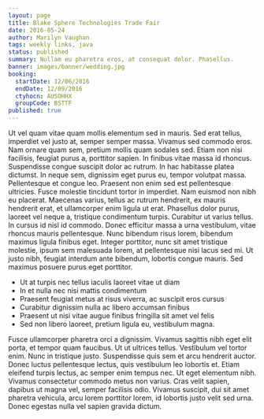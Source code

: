 ```yaml
---
layout: page
title: Blake Sphere Technologies Trade Fair
date: 2016-05-24
author: Marilyn Vaughan
tags: weekly links, java
status: published
summary: Nullam eu pharetra eros, at consequat dolor. Phasellus.
banner: images/banner/wedding.jpg
booking:
  startDate: 12/06/2016
  endDate: 12/09/2016
  ctyhocn: AUSOHHX
  groupCode: BSTTF
published: true
---
```

Ut vel quam vitae quam mollis elementum sed in mauris. Sed erat tellus, imperdiet vel justo at, semper semper massa. Vivamus sed commodo eros. Nam ornare quam sem, pretium mollis quam sodales sed. Etiam non nisi facilisis, feugiat purus a, porttitor sapien. In finibus vitae massa id rhoncus. Suspendisse congue suscipit dolor ac rutrum. In hac habitasse platea dictumst.
In neque sem, dignissim eget purus eu, tempor volutpat massa. Pellentesque et congue leo. Praesent non enim sed est pellentesque ultricies. Fusce molestie tincidunt tortor in imperdiet. Nam euismod non nibh eu placerat. Maecenas varius, tellus ac rutrum hendrerit, ex mauris hendrerit erat, et ullamcorper enim ligula ut erat. Phasellus dolor purus, laoreet vel neque a, tristique condimentum turpis. Curabitur ut varius tellus. In cursus id nisl id commodo. Donec efficitur massa a urna vestibulum, vitae rhoncus mauris pellentesque. Nunc bibendum risus lorem, bibendum maximus ligula finibus eget. Integer porttitor, nunc sit amet tristique molestie, ipsum sem malesuada lorem, at pellentesque nisi lacus sed mi. Ut justo nibh, feugiat interdum ante bibendum, lobortis congue mauris. Sed maximus posuere purus eget porttitor.

* Ut at turpis nec tellus iaculis laoreet vitae ut diam
* In et nulla nec nisi mattis condimentum
* Praesent feugiat metus at risus viverra, ac suscipit eros cursus
* Curabitur dignissim nulla ac libero accumsan finibus
* Praesent ut nisi vitae augue finibus fringilla sit amet vel felis
* Sed non libero laoreet, pretium ligula eu, vestibulum magna.

Fusce ullamcorper pharetra orci a dignissim. Vivamus sagittis nibh eget elit porta, et tempor quam faucibus. Ut ut ultrices tellus. Vestibulum vel tortor enim. Nunc in tristique justo. Suspendisse quis sem et arcu hendrerit auctor. Donec luctus pellentesque lectus, quis vestibulum leo lobortis et. Etiam eleifend turpis lectus, ac semper enim tempus nec. Ut eget elementum nibh. Vivamus consectetur commodo metus non varius. Cras velit sapien, dapibus ut magna vel, semper facilisis odio. Vivamus suscipit, dui sit amet pharetra vehicula, arcu lorem porttitor lorem, id lobortis justo velit sed urna. Donec egestas nulla vel sapien gravida dictum.
